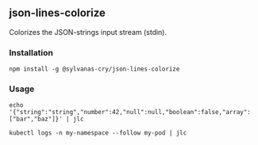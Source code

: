 ## json-lines-colorize

Colorizes the JSON-strings input stream (stdin).

### Installation

```shell
npm install -g @sylvanas-cry/json-lines-colorize
```

### Usage

```shell
echo '{"string":"string","number":42,"null":null,"boolean":false,"array":["bar","baz"]}' | jlc
```

```shell
kubectl logs -n my-namespace --follow my-pod | jlc
```
